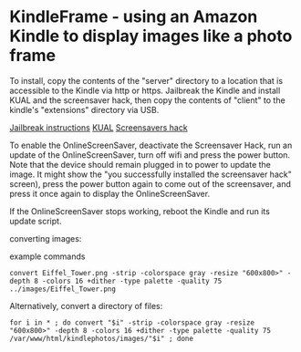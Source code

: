 # KindleFrame - using an Amazon Kindle to display images like a photo frame
To install, copy the contents of the "server" directory to a location that is accessible to the Kindle via http or https.
Jailbreak the Kindle and install KUAL and the screensaver hack, then copy the contents of "client" to the kindle's "extensions" directory via USB.

[Jailbreak instructions](https://www.mobileread.com/forums/showthread.php?t=186645)
[KUAL](https://www.mobileread.com/forums/showthread.php?t=203326)
[Screensavers hack](https://www.mobileread.com/forums/showthread.php?t=195474)


To enable the OnlineScreenSaver, deactivate the Screensaver Hack, run an update of the OnlineScreenSaver, turn off wifi and press the power button. Note that the device should remain plugged in to power to update the image.
It might show the "you successfully installed the screensaver hack" screen), press the power button again to come out of the screensaver, and press it once again to display the OnlineScreenSaver.

If the OnlineScreenSaver stops working, reboot the Kindle and run its update script.

converting images:

example commands

`convert Eiffel_Tower.png -strip -colorspace gray -resize "600x800>" -depth 8 -colors 16 +dither -type palette -quality 75 ../images/Eiffel_Tower.png`

Alternatively, convert a directory of files:

`for i in * ; do convert "$i" -strip -colorspace gray -resize "600x800>" -depth 8 -colors 16 +dither -type palette -quality 75 /var/www/html/kindlephotos/images/"$i" ; done`

